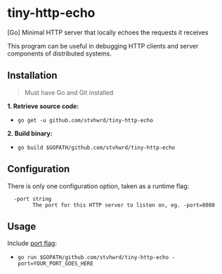 # tiny-http-echo
[Go] Minimal HTTP server that locally echoes the requests it receives

This program can be useful in debugging HTTP clients and server components of distributed systems.

## Installation

> Must have Go and Git installed

**1. Retrieve source code:**

* `go get -u github.com/stvhwrd/tiny-http-echo`

**2. Build binary:**

* `go build $GOPATH/github.com/stvhwrd/tiny-http-echo`

## Configuration

There is only one configuration option, taken as a runtime flag:
```
  -port string
        The port for this HTTP server to listen on, eg. -port=8080
```

## Usage

Include [port flag](#configuration):

* `go run $GOPATH/github.com/stvhwrd/tiny-http-echo -port=YOUR_PORT_GOES_HERE`
